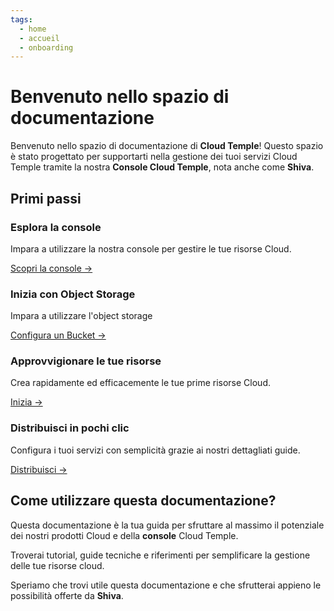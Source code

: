 ```yaml
---
tags:
  - home
  - accueil
  - onboarding
---
```


# Benvenuto nello spazio di documentazione

Benvenuto nello spazio di documentazione di **Cloud Temple**! Questo spazio è stato progettato per supportarti nella gestione dei tuoi servizi Cloud Temple tramite la nostra **Console Cloud Temple**, nota anche come **Shiva**.

## Primi passi

<div class="card-grid">
  <div class="card">
    <h3>Esplora la console</h3>
    <p>Impara a utilizzare la nostra console per gestire le tue risorse Cloud.</p>
    <a href="console" class="card-link">Scopri la console &rarr;</a>
  </div>
    <div class="card">
    <h3>Inizia con Object Storage</h3>
    <p>Impara a utilizzare l'object storage</p>
    <a href="storage/oss" class="card-link">Configura un Bucket &rarr;</a>
  </div>
  <div class="card">
    <h3>Approvvigionare le tue risorse</h3>
    <p>Crea rapidamente ed efficacemente le tue prime risorse Cloud.</p>
    <a href="iaas_vmware/quickstart" class="card-link">Inizia &rarr;</a>
  </div>
  <div class="card">
    <h3>Distribuisci in pochi clic</h3>
    <p>Configura i tuoi servizi con semplicità grazie ai nostri dettagliati guide.</p>
    <a href="iaas_vmware/quickstart" class="card-link">Distribuisci &rarr;</a>
  </div>
</div>

## Come utilizzare questa documentazione?
Questa documentazione è la tua guida per sfruttare al massimo il potenziale dei nostri prodotti Cloud e della **console** Cloud Temple.

Troverai tutorial, guide tecniche e riferimenti per semplificare la gestione delle tue risorse cloud.

Speriamo che trovi utile questa documentazione e che sfrutterai appieno le possibilità offerte da **Shiva**.
